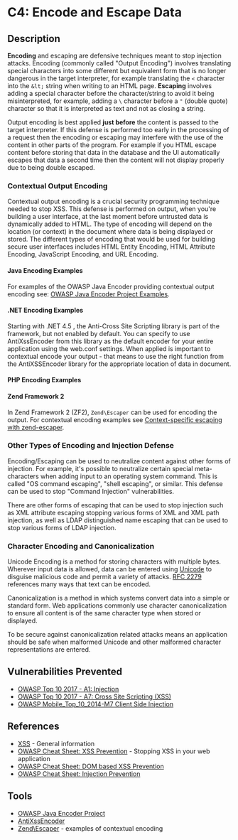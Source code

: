 # C4: Encode and Escape Data

## Description

**Encoding** and escaping are defensive techniques meant to stop injection attacks. Encoding (commonly called "Output Encoding") involves translating special characters into some different but equivalent form that is no longer dangerous in the target interpreter, for example translating the ``<`` character into the ``&lt;`` string when writing to an HTML page. **Escaping** involves adding a special character before the character/string to avoid it being misinterpreted, for example, adding a ``\`` character before a ``"`` (double quote) character so that it is interpreted as text and not as closing a string.

Output encoding is best applied **just before** the content is passed to the target interpreter. If this defense is performed too early in the processing of a request then the encoding or escaping may interfere with the use of the content in other parts of the program. For example if you HTML escape content before storing that data in the database and the UI automatically escapes that data a second time then the content will not display properly due to being double escaped.

### Contextual Output Encoding

Contextual output encoding is a crucial security programming technique needed to stop XSS. This defense is performed on output, when you're building a user interface, at the last moment before untrusted data is dynamically added to HTML. The type of encoding will depend on the location (or context) in the document where data is being displayed or stored. The different types of encoding that would be used for building secure user interfaces includes HTML Entity Encoding, HTML Attribute Encoding, JavaScript Encoding, and URL Encoding.

#### Java Encoding Examples

For examples of the OWASP Java Encoder providing contextual output encoding see: [OWASP Java Encoder Project Examples](https://www.owasp.org/index.php/OWASP_Java_Encoder_Project#tab=Use_the_Java_Encoder_Project).

#### .NET Encoding Examples

Starting with .NET 4.5 , the Anti-Cross Site Scripting library is part of the framework, but not enabled by default. You can specify to use AntiXssEncoder from this library as the default encoder for your entire application using the web.conf settings. When applied is important to contextual encode your output - that means to use the right function from the AntiXSSEncoder library for the appropriate location of data in document.

#### PHP Encoding Examples

#### Zend Framework 2

In Zend Framework 2 (ZF2), ``Zend\Escaper`` can be used for encoding the output. For contextual encoding examples see [Context-specific escaping with zend-escaper](https://framework.zend.com/blog/2017-05-16-zend-escaper.html).

### Other Types of Encoding and Injection Defense

Encoding/Escaping can be used to neutralize content against other forms of injection. For example, it's possible to neutralize certain special meta-characters when adding input to an operating system command. This is called "OS command escaping", "shell escaping", or similar. This defense can be used to stop "Command Injection" vulnerabilities.

There are other forms of escaping that can be used to stop injection such as XML attribute escaping stopping various forms of XML and XML path injection, as well as LDAP distinguished name escaping that can be used to stop various forms of LDAP injection.

### Character Encoding and Canonicalization

Unicode Encoding is a method for storing characters with multiple bytes. Wherever input data is allowed, data can be entered using [Unicode](https://www.owasp.org/index.php/Unicode_Encoding) to disguise malicious code and permit a variety of attacks. [RFC 2279](https://tools.ietf.org/html/rfc2279) references many ways that text can be encoded.

Canonicalization is a method in which systems convert data into a simple or standard form.  Web applications commonly use character canonicalization to ensure all content is of the same character type when stored or displayed.

To be secure against canonicalization related attacks means an application should be safe when malformed Unicode and other malformed character representations are entered.

## Vulnerabilities Prevented

* [OWASP Top 10 2017 - A1: Injection](https://www.owasp.org/index.php/Top_10-2017_A1-Injection)
* [OWASP Top 10 2017 - A7: Cross Site Scripting (XSS)](https://www.owasp.org/index.php/Top_10-2017_A7-Cross-Site_Scripting_(XSS))
* [OWASP Mobile_Top_10_2014-M7 Client Side Injection](https://www.owasp.org/index.php/Mobile_Top_10_2014-M7)

## References

* [XSS](https://www.owasp.org/index.php/Cross-site_Scripting_(XSS)) - General information
* [OWASP Cheat Sheet: XSS Prevention](https://www.owasp.org/index.php/XSS_(Cross_Site_Scripting)_Prevention_Cheat_Sheet) - Stopping XSS in your web application
* [OWASP Cheat Sheet: DOM based XSS Prevention](https://www.owasp.org/index.php/DOM_based_XSS_Prevention_Cheat_Sheet)
* [OWASP Cheat Sheet: Injection Prevention](https://www.owasp.org/index.php/Injection_Prevention_Cheat_Sheet)

## Tools

* [OWASP Java Encoder Project](https://www.owasp.org/index.php/OWASP_Java_Encoder_Project)
* [AntiXssEncoder](https://docs.microsoft.com/en-us/dotnet/api/system.web.security.antixss.antixssencoder?redirectedfrom=MSDN&view=netframework-4.7.2)
* [Zend\Escaper](https://framework.zend.com/blog/2017-05-16-zend-escaper.html) - examples of contextual encoding

